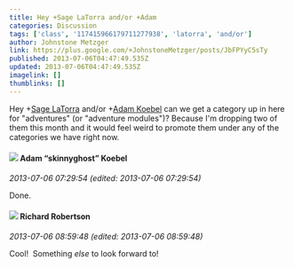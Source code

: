 ```yaml
---
title: Hey +Sage LaTorra and/or +Adam
categories: Discussion
tags: ['class', '117415966179711277938', 'latorra', 'and/or']
author: Johnstone Metzger
link: https://plus.google.com/+JohnstoneMetzger/posts/JbFPYyC5sTy
published: 2013-07-06T04:47:49.535Z
updated: 2013-07-06T04:47:49.535Z
imagelink: []
thumblinks: []
---
```


Hey <span class="proflinkWrapper"><span class="proflinkPrefix">+</span><a class="proflink" href="https://plus.google.com/117415966179711277938" oid="117415966179711277938">Sage LaTorra</a></span> and/or <span class="proflinkWrapper"><span class="proflinkPrefix">+</span><a class="proflink" href="https://plus.google.com/112484087750169360510" oid="112484087750169360510">Adam Koebel</a></span> can we get a category up in here for &quot;adventures&quot; (or &quot;adventure modules&quot;)? Because I&#39;m dropping two of them this month and it would feel weird to promote them under any of the categories we have right now.
<div id='comment z12uf5dx0zubup5fd22rjz4rmnrri35ql04'>
  <h4><img src='{{site.baseurl}}//images/avatars/112484087750169360510_photo.jpg'> Adam “skinnyghost” Koebel</h4>
      <p><cite>2013-07-06 07:29:54 (edited: 2013-07-06 07:29:54)</cite></p>
        <p>Done.</p>
</div>
        

<div id='comment z12uf5dx0zubup5fd22rjz4rmnrri35ql04'>
  <h4><img src='{{site.baseurl}}//images/avatars/108034461092234678612_photo.jpg'> Richard Robertson</h4>
      <p><cite>2013-07-06 08:59:48 (edited: 2013-07-06 08:59:48)</cite></p>
        <p>Cool!  Something <i>else</i> to look forward to!</p>
</div>
        